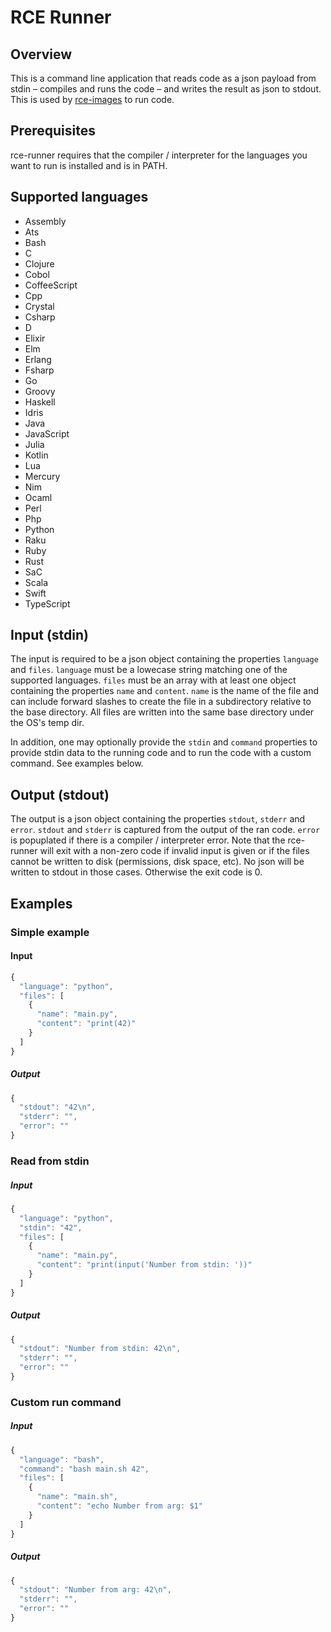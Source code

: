 # RCE Runner

## Overview

This is a command line application that reads code as a
json payload from stdin – compiles and runs the code – and writes
the result as json to stdout.
This is used by [rce-images](https://github.com/ToolKitHub/rce-images) to run code.

## Prerequisites

rce-runner requires that the compiler / interpreter for the languages
you want to run is installed and is in PATH.

## Supported languages

- Assembly
- Ats
- Bash
- C
- Clojure
- Cobol
- CoffeeScript
- Cpp
- Crystal
- Csharp
- D
- Elixir
- Elm
- Erlang
- Fsharp
- Go
- Groovy
- Haskell
- Idris
- Java
- JavaScript
- Julia
- Kotlin
- Lua
- Mercury
- Nim
- Ocaml
- Perl
- Php
- Python
- Raku
- Ruby
- Rust
- SaC
- Scala
- Swift
- TypeScript

## Input (stdin)

The input is required to be a json object containing the properties `language`
and `files`. `language` must be a lowecase string matching one of the supported
languages. `files` must be an array with at least one object containing the
properties `name` and `content`. `name` is the name of the file and can include
forward slashes to create the file in a subdirectory relative to the base
directory. All files are written into the same base directory under the OS's
temp dir.

In addition, one may optionally provide the `stdin` and `command` properties to
provide stdin data to the running code and to run the code with a custom command.
See examples below.

## Output (stdout)

The output is a json object containing the properties `stdout`, `stderr` and
`error`. `stdout` and `stderr` is captured from the output of the ran code.
`error` is popuplated if there is a compiler / interpreter error.
Note that the rce-runner will exit with a non-zero code if invalid input is
given or if the files cannot be written to disk (permissions, disk space, etc).
No json will be written to stdout in those cases. Otherwise the exit code is 0.

## Examples

### Simple example

#### Input

```javascript
{
  "language": "python",
  "files": [
    {
      "name": "main.py",
      "content": "print(42)"
    }
  ]
}
```

##### Output

```javascript
{
  "stdout": "42\n",
  "stderr": "",
  "error": ""
}
```

### Read from stdin

##### Input

```javascript
{
  "language": "python",
  "stdin": "42",
  "files": [
    {
      "name": "main.py",
      "content": "print(input('Number from stdin: '))"
    }
  ]
}
```

##### Output

```javascript
{
  "stdout": "Number from stdin: 42\n",
  "stderr": "",
  "error": ""
}
```

### Custom run command

##### Input

```javascript
{
  "language": "bash",
  "command": "bash main.sh 42",
  "files": [
    {
      "name": "main.sh",
      "content": "echo Number from arg: $1"
    }
  ]
}
```

##### Output

```javascript
{
  "stdout": "Number from arg: 42\n",
  "stderr": "",
  "error": ""
}
```
